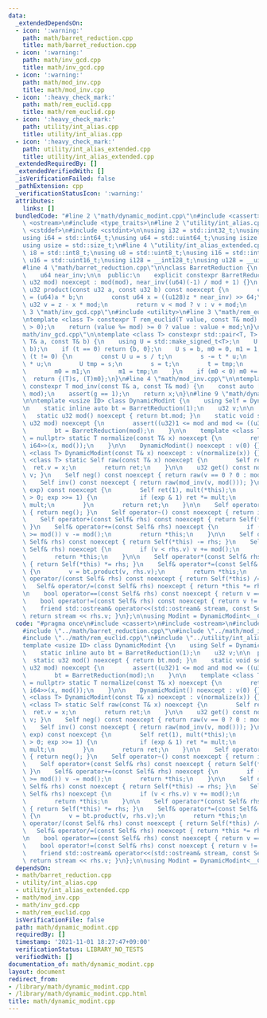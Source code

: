 ```yaml
---
data:
  _extendedDependsOn:
  - icon: ':warning:'
    path: math/barret_reduction.cpp
    title: math/barret_reduction.cpp
  - icon: ':warning:'
    path: math/inv_gcd.cpp
    title: math/inv_gcd.cpp
  - icon: ':warning:'
    path: math/mod_inv.cpp
    title: math/mod_inv.cpp
  - icon: ':heavy_check_mark:'
    path: math/rem_euclid.cpp
    title: math/rem_euclid.cpp
  - icon: ':heavy_check_mark:'
    path: utility/int_alias.cpp
    title: utility/int_alias.cpp
  - icon: ':heavy_check_mark:'
    path: utility/int_alias_extended.cpp
    title: utility/int_alias_extended.cpp
  _extendedRequiredBy: []
  _extendedVerifiedWith: []
  _isVerificationFailed: false
  _pathExtension: cpp
  _verificationStatusIcon: ':warning:'
  attributes:
    links: []
  bundledCode: "#line 2 \"math/dynamic_modint.cpp\"\n#include <cassert>\n#include\
    \ <ostream>\n#include <type_traits>\n#line 2 \"utility/int_alias.cpp\"\n#include\
    \ <cstddef>\n#include <cstdint>\n\nusing i32 = std::int32_t;\nusing u32 = std::uint32_t;\n\
    using i64 = std::int64_t;\nusing u64 = std::uint64_t;\nusing isize = std::ptrdiff_t;\n\
    using usize = std::size_t;\n#line 4 \"utility/int_alias_extended.cpp\"\n\nusing\
    \ i8 = std::int8_t;\nusing u8 = std::uint8_t;\nusing i16 = std::int16_t;\nusing\
    \ u16 = std::uint16_t;\nusing i128 = __int128_t;\nusing u128 = __uint128_t;\n\
    #line 4 \"math/barret_reduction.cpp\"\n\nclass BarretReduction {\n    u32 mod;\n\
    \    u64 near_inv;\n\n  public:\n    explicit constexpr BarretReduction(const\
    \ u32 mod) noexcept : mod(mod), near_inv((u64)(-1) / mod + 1) {}\n    constexpr\
    \ u32 product(const u32 a, const u32 b) const noexcept {\n        const u64 z\
    \ = (u64)a * b;\n        const u64 x = ((u128)z * near_inv) >> 64;\n        const\
    \ u32 v = z - x * mod;\n        return v < mod ? v : v + mod;\n    }\n};\n#line\
    \ 3 \"math/inv_gcd.cpp\"\n#include <utility>\n#line 3 \"math/rem_euclid.cpp\"\n\
    \ntemplate <class T> constexpr T rem_euclid(T value, const T& mod) {\n    assert(mod\
    \ > 0);\n    return (value %= mod) >= 0 ? value : value + mod;\n}\n#line 5 \"\
    math/inv_gcd.cpp\"\n\ntemplate <class T> constexpr std::pair<T, T> inv_gcd(const\
    \ T& a, const T& b) {\n    using U = std::make_signed_t<T>;\n    U t = rem_euclid(a,\
    \ b);\n    if (t == 0) return {b, 0};\n    U s = b, m0 = 0, m1 = 1;\n    while\
    \ (t != 0) {\n        const U u = s / t;\n        s -= t * u;\n        m0 -= m1\
    \ * u;\n        U tmp = s;\n        s = t;\n        t = tmp;\n        tmp = m0;\n\
    \        m0 = m1;\n        m1 = tmp;\n    }\n    if (m0 < 0) m0 += b / s;\n  \
    \  return {(T)s, (T)m0};\n}\n#line 4 \"math/mod_inv.cpp\"\n\ntemplate <class T>\
    \ constexpr T mod_inv(const T& a, const T& mod) {\n    const auto [g, x] = inv_gcd(a,\
    \ mod);\n    assert(g == 1);\n    return x;\n}\n#line 9 \"math/dynamic_modint.cpp\"\
    \n\ntemplate <usize ID> class DynamicModint {\n    using Self = DynamicModint;\n\
    \n    static inline auto bt = BarretReduction(1);\n    u32 v;\n\n  public:\n \
    \   static u32 mod() noexcept { return bt.mod; }\n    static void set_mod(const\
    \ u32 mod) noexcept {\n        assert((u32)1 <= mod and mod <= ((u32)1 << 31));\n\
    \        bt = BarretReduction(mod);\n    }\n\n    template <class T, std::enable_if_t<std::is_integral_v<T>>*\
    \ = nullptr> static T normalize(const T& x) noexcept {\n        return rem_euclid<std::common_type_t<T,\
    \ i64>>(x, mod());\n    }\n\n    DynamicModint() noexcept : v(0) {}\n    template\
    \ <class T> DynamicModint(const T& x) noexcept : v(normalize(x)) {}\n    template\
    \ <class T> static Self raw(const T& x) noexcept {\n        Self ret;\n      \
    \  ret.v = x;\n        return ret;\n    }\n\n    u32 get() const noexcept { return\
    \ v; }\n    Self neg() const noexcept { return raw(v == 0 ? 0 : mod() - v); }\n\
    \    Self inv() const noexcept { return raw(mod_inv(v, mod())); }\n    Self pow(u64\
    \ exp) const noexcept {\n        Self ret(1), mult(*this);\n        for (; exp\
    \ > 0; exp >>= 1) {\n            if (exp & 1) ret *= mult;\n            mult *=\
    \ mult;\n        }\n        return ret;\n    }\n\n    Self operator-() const noexcept\
    \ { return neg(); }\n    Self operator~() const noexcept { return inv(); }\n\n\
    \    Self operator+(const Self& rhs) const noexcept { return Self(*this) += rhs;\
    \ }\n    Self& operator+=(const Self& rhs) noexcept {\n        if ((v += rhs.v)\
    \ >= mod()) v -= mod();\n        return *this;\n    }\n\n    Self operator-(const\
    \ Self& rhs) const noexcept { return Self(*this) -= rhs; }\n    Self& operator-=(const\
    \ Self& rhs) noexcept {\n        if (v < rhs.v) v += mod();\n        v -= rhs.v;\n\
    \        return *this;\n    }\n\n    Self operator*(const Self& rhs) const noexcept\
    \ { return Self(*this) *= rhs; }\n    Self& operator*=(const Self& rhs) noexcept\
    \ {\n        v = bt.product(v, rhs.v);\n        return *this;\n    }\n\n    Self\
    \ operator/(const Self& rhs) const noexcept { return Self(*this) /= rhs; }\n \
    \   Self& operator/=(const Self& rhs) noexcept { return *this *= rhs.inv(); }\n\
    \n    bool operator==(const Self& rhs) const noexcept { return v == rhs.v; }\n\
    \    bool operator!=(const Self& rhs) const noexcept { return v != rhs.v; }\n\
    \    friend std::ostream& operator<<(std::ostream& stream, const Self& rhs) {\
    \ return stream << rhs.v; }\n};\n\nusing Modint = DynamicModint<__COUNTER__>;\n"
  code: "#pragma once\n#include <cassert>\n#include <ostream>\n#include <type_traits>\n\
    #include \"../math/barret_reduction.cpp\"\n#include \"../math/mod_inv.cpp\"\n\
    #include \"../math/rem_euclid.cpp\"\n#include \"../utility/int_alias.cpp\"\n\n\
    template <usize ID> class DynamicModint {\n    using Self = DynamicModint;\n\n\
    \    static inline auto bt = BarretReduction(1);\n    u32 v;\n\n  public:\n  \
    \  static u32 mod() noexcept { return bt.mod; }\n    static void set_mod(const\
    \ u32 mod) noexcept {\n        assert((u32)1 <= mod and mod <= ((u32)1 << 31));\n\
    \        bt = BarretReduction(mod);\n    }\n\n    template <class T, std::enable_if_t<std::is_integral_v<T>>*\
    \ = nullptr> static T normalize(const T& x) noexcept {\n        return rem_euclid<std::common_type_t<T,\
    \ i64>>(x, mod());\n    }\n\n    DynamicModint() noexcept : v(0) {}\n    template\
    \ <class T> DynamicModint(const T& x) noexcept : v(normalize(x)) {}\n    template\
    \ <class T> static Self raw(const T& x) noexcept {\n        Self ret;\n      \
    \  ret.v = x;\n        return ret;\n    }\n\n    u32 get() const noexcept { return\
    \ v; }\n    Self neg() const noexcept { return raw(v == 0 ? 0 : mod() - v); }\n\
    \    Self inv() const noexcept { return raw(mod_inv(v, mod())); }\n    Self pow(u64\
    \ exp) const noexcept {\n        Self ret(1), mult(*this);\n        for (; exp\
    \ > 0; exp >>= 1) {\n            if (exp & 1) ret *= mult;\n            mult *=\
    \ mult;\n        }\n        return ret;\n    }\n\n    Self operator-() const noexcept\
    \ { return neg(); }\n    Self operator~() const noexcept { return inv(); }\n\n\
    \    Self operator+(const Self& rhs) const noexcept { return Self(*this) += rhs;\
    \ }\n    Self& operator+=(const Self& rhs) noexcept {\n        if ((v += rhs.v)\
    \ >= mod()) v -= mod();\n        return *this;\n    }\n\n    Self operator-(const\
    \ Self& rhs) const noexcept { return Self(*this) -= rhs; }\n    Self& operator-=(const\
    \ Self& rhs) noexcept {\n        if (v < rhs.v) v += mod();\n        v -= rhs.v;\n\
    \        return *this;\n    }\n\n    Self operator*(const Self& rhs) const noexcept\
    \ { return Self(*this) *= rhs; }\n    Self& operator*=(const Self& rhs) noexcept\
    \ {\n        v = bt.product(v, rhs.v);\n        return *this;\n    }\n\n    Self\
    \ operator/(const Self& rhs) const noexcept { return Self(*this) /= rhs; }\n \
    \   Self& operator/=(const Self& rhs) noexcept { return *this *= rhs.inv(); }\n\
    \n    bool operator==(const Self& rhs) const noexcept { return v == rhs.v; }\n\
    \    bool operator!=(const Self& rhs) const noexcept { return v != rhs.v; }\n\
    \    friend std::ostream& operator<<(std::ostream& stream, const Self& rhs) {\
    \ return stream << rhs.v; }\n};\n\nusing Modint = DynamicModint<__COUNTER__>;\n"
  dependsOn:
  - math/barret_reduction.cpp
  - utility/int_alias.cpp
  - utility/int_alias_extended.cpp
  - math/mod_inv.cpp
  - math/inv_gcd.cpp
  - math/rem_euclid.cpp
  isVerificationFile: false
  path: math/dynamic_modint.cpp
  requiredBy: []
  timestamp: '2021-11-01 18:27:47+09:00'
  verificationStatus: LIBRARY_NO_TESTS
  verifiedWith: []
documentation_of: math/dynamic_modint.cpp
layout: document
redirect_from:
- /library/math/dynamic_modint.cpp
- /library/math/dynamic_modint.cpp.html
title: math/dynamic_modint.cpp
---
```

